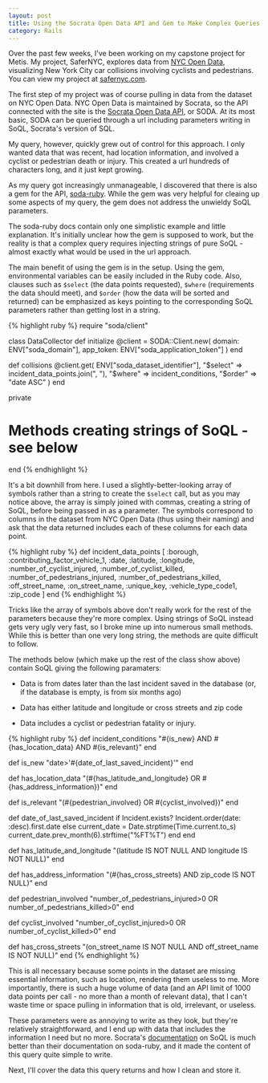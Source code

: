```yaml
---
layout: post
title: Using the Socrata Open Data API and Gem to Make Complex Queries
category: Rails
---
```


Over the past few weeks, I've been working on my capstone project for Metis. My project, SaferNYC, explores data from [NYC Open Data](https://nycopendata.socrata.com/NYC-BigApps/NYPD-Motor-Vehicle-Collisions/h9gi-nx95?), visualizing New York City car collisions involving cyclists and pedestrians. You can view my project at [safernyc.com](http://safernyc.com).

The first step of my project was of course pulling in data from the dataset on NYC Open Data. NYC Open Data is maintained by Socrata, so the API connected with the site is the [Socrata Open Data API](http://dev.socrata.com/consumers/getting-started.html), or SODA. At its most basic, SODA can be queried through a url including parameters writing in SoQL, Socrata's version of SQL.

My query, however, quickly grew out of control for this approach. I only wanted data that was recent, had location information, and involved a cyclist or pedestrian death or injury. This created a url hundreds of characters long, and it just kept growing.

As my query got increasingly unmanageable, I discovered that there is also a gem for the API, [soda-ruby](https://github.com/socrata/soda-ruby). While the gem was very helpful for cleaing up some aspects of my query, the gem does not address the unwieldy SoQL parameters.

The soda-ruby docs contain only one simplistic example and little explanation. It's initially unclear how the gem is supposed to work, but the reality is that a complex query requires injecting strings of pure SoQL - almost exactly what would be used in the url approach.

The main benefit of using the gem is in the setup. Using the gem, environmental variables can be easily included in the Ruby code. Also, clauses such as `$select` (the data points requested), `$where` (requirements the data should meet), and `$order` (how the data will be sorted and returned) can be emphasized as keys pointing to the corresponding SoQL parameters rather than getting lost in a string.

{% highlight ruby %}
require "soda/client"

class DataCollector
  def initialize
    @client = SODA::Client.new(
      domain: ENV["soda_domain"],
      app_token: ENV["soda_application_token"]
    )
  end

  def collisions
    @client.get(
      ENV["soda_dataset_identifier"],
      "$select" => incident_data_points.join(", "),
      "$where" => incident_conditions,
      "$order" => "date ASC"
    )
  end

  private

  # Methods creating strings of SoQL - see below
end
{% endhighlight %}

It's a bit downhill from here. I used a slightly-better-looking array of symbols rather than a string to create the `$select` call, but as you may notice above, the array is simply joined with commas, creating a string of SoQL, before being passed in as a parameter. The symbols correspond to columns in the dataset from NYC Open Data (thus using their naming) and ask that the data returned includes each of these columns for each data point.

{% highlight ruby %}
def incident_data_points
  [
    :borough,
    :contributing_factor_vehicle_1,
    :date,
    :latitude,
    :longitude,
    :number_of_cyclist_injured,
    :number_of_cyclist_killed,
    :number_of_pedestrians_injured,
    :number_of_pedestrians_killed,
    :off_street_name,
    :on_street_name,
    :unique_key,
    :vehicle_type_code1,
    :zip_code
  ]
end
{% endhighlight %}

Tricks like the array of symbols above don't really work for the rest of the parameters because they're more complex. Using strings of SoQL instead gets very ugly very fast, so I broke mine up into numerous small methods. While this is better than one very long string, the methods are quite difficult to follow.

The methods below (which make up the rest of the class show above) contain SoQL giving the following paramaters:

* Data is from dates later than the last incident saved in the database (or, if the database is empty, is from six months ago)

* Data has either latitude and longitude or cross streets and zip code

* Data includes a cyclist or pedestrian fatality or injury.

{% highlight ruby %}
def incident_conditions
  "#{is_new} AND #{has_location_data} AND #{is_relevant}"
end

def is_new
  "date>'#{date_of_last_saved_incident}'"
end

def has_location_data
  "(#{has_latitude_and_longitude} OR #{has_address_information})"
end

def is_relevant
  "(#{pedestrian_involved} OR #{cyclist_involved})"
end

def date_of_last_saved_incident
  if Incident.exists?
    Incident.order(date: :desc).first.date
  else
    current_date = Date.strptime(Time.current.to_s)
    current_date.prev_month(6).strftime("%FT%T")
  end
end

def has_latitude_and_longitude
  "(latitude IS NOT NULL AND longitude IS NOT NULL)"
end

def has_address_information
  "(#{has_cross_streets} AND zip_code IS NOT NULL)"
end

def pedestrian_involved
  "number_of_pedestrians_injured>0 OR number_of_pedestrians_killed>0"
end

def cyclist_involved
  "number_of_cyclist_injured>0 OR number_of_cyclist_killed>0"
end

def has_cross_streets
  "(on_street_name IS NOT NULL AND off_street_name IS NOT NULL)"
end
{% endhighlight %}

This is all necessary because some points in the dataset are missing essential information, such as location, rendering them useless to me. More importantly, there is such a huge volume of data (and an API limit of 1000 data points per call - no more than a month of relevant data), that I can't waste time or space pulling in information that is old, irrelevant, or useless.

These parameters were as annoying to write as they look, but they're relatively straightforward, and I end up with data that includes the information I need but no more. Socrata's [documentation](http://dev.socrata.com/docs/queries.html) on SoQL is much better than their documentation on soda-ruby, and it made the content of this query quite simple to write.

Next, I'll cover the data this query returns and how I clean and store it.
